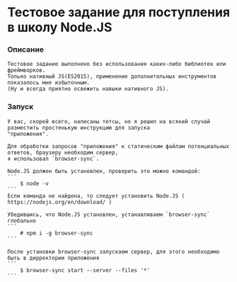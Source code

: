 # Тестовое задание для поступления в школу Node.JS

### Описание

    Тестовое задание выполнено без использования каких-либо библиотек или фреймворков.
    Только нативный JS(ES2015), применение дополнительных инструментов показалось мне избыточным.
    (Ну и всегда приятно освежить навыки нативного JS).

### Запуск

    У вас, скорей всего, написаны тетсы, но я решил на всякий случай разместить простенькую инструкцию для запуска 
    "приложения".  

    Для обработки запросов "приложения" к статическим файлам потенциальных ответов, браузеру необходим сервер, 
    я использовал `browser-sync`.
    
    Node.JS должен быть установлен, проверить это можно командой:
    ```
        $ node -v
    ```
    Если команда не найдена, то следует установить Node.JS ( https://nodejs.org/en/download/ )

    Убедившись, что Node.JS установлен, устанавливаем `browser-sync` глобально
    ```
        # npm i -g browser-sync
    ```
    
    После установки browser-sync запускаем сервер, для этого необходимо быть в дирректории приложения
    ```
        $ browser-sync start --server --files '*'
    ```